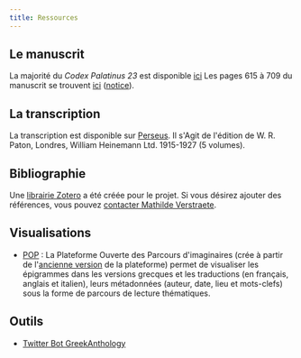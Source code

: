 ```yaml
---
title: Ressources
--- 
```


## Le manuscrit 

La majorité du *Codex Palatinus 23* est disponible [ici](https://digi.ub.uni-heidelberg.de/diglit/cpgraec23/)
Les pages 615 à 709 du manuscrit se trouvent [ici](https://gallica.bnf.fr/ark:/12148/btv1b8470199g/) ([notice](https://archivesetmanuscrits.bnf.fr/ark:/12148/cc24643g)).  

## La transcription 

La transcription est disponible sur [Perseus](http://www.perseus.tufts.edu/hopper/text?doc=Perseus%3atext%3a2008.01.0472). Il s'Agit de l'édition de W. R. Paton, Londres, William Heinemann Ltd. 1915-1927 (5 volumes). 

## Bibliographie 

Une [librairie Zotero](https://www.zotero.org/groups/2484902/anthologiepalatine/library) a été créée pour le projet. Si vous désirez ajouter des références, vous pouvez [contacter Mathilde Verstraete](mailto:mathilde.verstraete@umontreal.ca).

## Visualisations

- [POP](http://pop.anthologiegrecque.org/) : La Plateforme Ouverte des Parcours d'imaginaires (crée à partir de l'[ancienne version](http://anthologia.ecrituresnumeriques.ca) de la plateforme) permet de visualiser les épigrammes dans les versions grecques et les traductions (en français, anglais et italien), leurs métadonnées (auteur, date, lieu et mots-clefs) sous la forme de parcours de lecture thématiques. 

## Outils

- [Twitter Bot GreekAnthology](https://twitter.com/greekAnthology)


